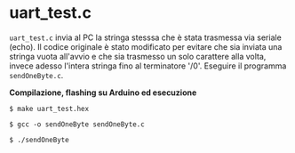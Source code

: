 # uart_test.c

`uart_test.c` invia al PC la stringa stesssa che è stata trasmessa via seriale (echo).
Il codice originale è stato modificato per evitare che sia inviata una stringa vuota all'avvio e che sia trasmesso un solo carattere alla volta, invece adesso l'intera stringa fino al terminatore '/0'.
Eseguire il programma `sendOneByte.c`.

**Compilazione, flashing su Arduino ed esecuzione**

`$ make uart_test.hex`

`$ gcc -o sendOneByte sendOneByte.c`

`$ ./sendOneByte`
